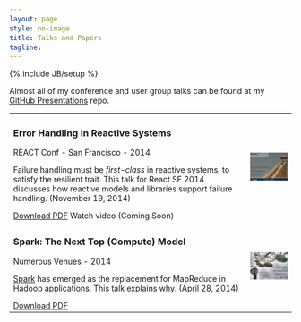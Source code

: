 ```yaml
---
layout: page
style: no-image
title: Talks and Papers
tagline:
---
```


{% include JB/setup %}

<section id="talks" class="talks centered">
Almost all of my conference and user group talks can be found at my <a href="http://github.com/deanwampler/Presentations/">GitHub Presentations</a> repo.

<table>
  <tr>
    <td>
      <article class="talk">
        <h1>Error Handling in Reactive Systems</h1>
        <p class="talk-desc">REACT Conf - San Francisco - 2014</p>
        <p>Failure handling must be <em>first-class</em> in reactive systems, to satisfy the resilient trait. This talk for React SF 2014 discusses how reactive models and libraries support failure handling. (November 19, 2014)</p>
        <div class="more">
          <a href="/papers/ErrorHandlingReactiveSystems.pdf" class="button-pdf">Download PDF</a>
          <span class="button-video-inactive">Watch video</span> (Coming Soon)
        </div>
      </article>
    </td>
    <td>
      <a href="/papers/ErrorHandlingReactiveSystems.pdf"><img src="/papers/ErrorHandlingReactiveSystems-TitlePage-256x192.jpg"></img></a>
    </td>
  </tr>

  <tr>
    <td>
      <article class="talk">
        <h1>Spark: The Next Top (Compute) Model</h1>
        <p class="talk-desc">Numerous Venues - 2014</p>
        <p><a href="http://spark.apache.org">Spark</a> has emerged as the replacement for <span class='keyword'>MapReduce</span> in <span class='keyword'>Hadoop</span> applications. This talk explains why. (April 28, 2014)</p>
        <div class="more">
          <a href="/papers/Spark-TheNextTopComputeModel.pdf" class="button-pdf">Download PDF</a>
        </div>
      </article>
    </td>
    <td>
      <a href="/papers/Spark-TheNextTopComputeModel.pdf"><img src="/papers/Spark-TheNextTopComputeModel-TitlePage-256x192.jpg"></img></a>
    </td>
  </tr>

</table>
</section>

